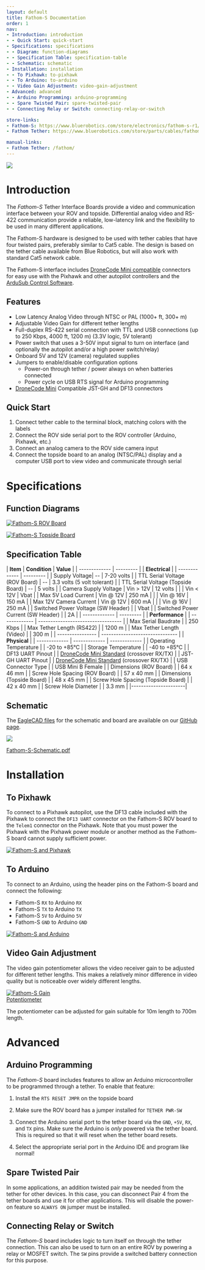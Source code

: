 ```yaml
---
layout: default
title: Fathom-S Documentation
order: 1
nav:
- Introduction: introduction
- - Quick Start: quick-start
- Specifications: specifications
- - Diagram: function-diagrams
- - Specification Table: specification-table
- - Schematic: schematic
- Installation: installation
- - To Pixhawk: to-pixhawk
- - To Arduino: to-arduino
- - Video Gain Adjustment: video-gain-adjustment
- Advanced: advanced
- - Arduino Programming: arduino-programming
- - Spare Twisted Pair: spare-twisted-pair
- - Connecting Relay or Switch: connecting-relay-or-switch

store-links:
- Fathom-S: https://www.bluerobotics.com/store/electronics/fathom-s-r1/
- Fathom Tether: https://www.bluerobotics.com/store/parts/cables/fathom-tether-nb-4p-26awg-r1/

manual-links:
- Fathom Tether: /fathom/
---
```


<img src="Fathom-S-Both.png" class="img-responsive" style="max-width:800px"  />

# Introduction

The <em>Fathom-S</em> Tether Interface Boards provide a video and communication interface between your ROV and topside. Differential analog video and RS-422 communication provide a reliable, low-latency link and the flexibility to be used in many different applications.

The Fathom-S hardware is designed to be used with tether cables that have four twisted pairs, preferably similar to Cat5 cable. The design is based on the tether cable available from Blue Robotics, but will also work with standard Cat5 network cable.

The Fathom-S interface includes [DroneCode Mini compatible](https://wiki.dronecode.org/workgroup/connectors/start) connectors for easy use with the Pixhawk and other autopilot controllers and the [ArduSub Control Software](www.ardusub.com).

## Features 

* Low Latency Analog Video through NTSC or PAL (1000+ ft, 300+ m)
* Adjustable Video Gain for different tether lengths
* Full-duplex RS-422 serial connection with TTL and USB connections (up to 250 Kbps, 4000 ft, 1200 m) (3.3V logic, 5V tolerant)
* Power switch that uses a 3-50V input signal to turn on interface (and optionally the autopilot and/or a high power switch/relay)
* Onboard 5V and 12V (camera) regulated supplies
* Jumpers to enable/disable configuration options
  * Power-on through tether / power always on when batteries connected
  * Power cycle on USB RTS signal for Arduino programming
* [DroneCode Mini](https://wiki.dronecode.org/workgroup/connectors/start) Compatible JST-GH and DF13 connectors

## Quick Start

1. Connect tether cable to the terminal block, matching colors with the labels
2. Connect the ROV side serial port to the ROV controller (Arduino, Pixhawk, etc.)
3. Connect an analog camera to the ROV side camera input
4. Connect the topside board to an analog (NTSC/PAL) display and a computer USB port to view video and communicate through serial

# Specifications

## Function Diagrams

<a href="/fathom-s/Fathom-S-ROV-Diagram.png"><img src="/fathom-s/Fathom-S-ROV-Diagram.png" class="img-responsive img-center" style="max-width:800px" alt="Fathom-S ROV Board" /></a>

<a href="/fathom-s/Fathom-S-Topside-Diagram.png"><img src="/fathom-s/Fathom-S-Topside-Diagram.png" class="img-responsive img-center" style="max-width:800px" alt="Fathom-S Topside Board" /></a>

## Specification Table

| **Item** | **Condition** | **Value** |
| ------------- | --------- |
|      **Electrical**       |
| ------------- | --------- |
| Supply Voltage| -- | 7-20 volts |
| TTL Serial Voltage (ROV Board) | -- | 3.3 volts (5 volt tolerant) |
| TTL Serial Voltage (Topside Board) | -- | 5 volts |
| Camera Supply Voltage | Vin > 12V | 12 volts |
|                       | Vin < 12V | Vbat |
| Max 5V Load Current | Vin @ 12V | 250 mA |
|                     | Vin @ 16V | 150 mA |
| Max 12V Camera Current | Vin @ 12V | 600 mA |
|                        | Vin @ 16V | 250 mA |
| Switched Power Voltage (SW Header) | | Vbat |
| Switched Power Current (SW Header) | | 2A |
| ------------- | --------- |
|                **Performance**                  		 |
| ------------- | ---------------------------------- |
| Max Serial Baudrate        |           | 250 Kbps |
| Max Tether Length (RS422)  |           | 1200 m   |
| Max Tether Length (Video)  |           | 300 m    |
| ---------------- | ------------------------------- |
|  **Physical**  |
| ------------- | ------------- | ------------- |
| Operating Temperature | | -20 to +85&deg;C |
| Storage Temperature | | -40 to +85&deg;C |
| DF13 UART Pinout | | [DroneCode Mini Standard](https://wiki.dronecode.org/workgroup/connectors/start#telemetry_port) (crossover RX/TX) |
| JST-GH UART Pinout | | [DroneCode Mini Standard](https://wiki.dronecode.org/workgroup/connectors/start#telemetry_port) (crossover RX/TX) |
| USB Connector Type | | USB Mini B Female |
| Dimensions (ROV Board) | | 64 x 46 mm |
| Screw Hole Spacing (ROV Board) | | 57 x 40 mm |
| Dimensions (Topside Board) | | 48 x 45 mm |
| Screw Hole Spacing (Topside Board) | | 42 x 40 mm |
| Screw Hole Diameter | | 3.3 mm |
|----------------------|

## Schematic

The [EagleCAD files](https://github.com/bluerobotics/fathom-s/) for the schematic and board are available on our [GitHub page](https://github.com/bluerobotics).

[<img src="/fathom-s/Fathom-S-Schematic.png" class="img-responsive" style="max-width:300px" />](https://github.com/bluerobotics/fathom-s/raw/master/Fathom-S-Schematic.pdf)

[Fathom-S-Schematic.pdf](https://github.com/bluerobotics/fathom-s/raw/master/Fathom-S-Schematic.pdf)

# Installation

## To Pixhawk

To connect to a Pixhawk autopilot, use the DF13 cable included with the Pixhawk to connect the `DF13 UART` connector on the Fathom-S ROV board to the `Telem1` connector on the Pixhawk. Note that you must power the Pixhawk with the Pixhawk power module or another method as the Fathom-S board cannot supply sufficient power.

<a href="/fathom-s/pixhawk-setup.png"><img src="/fathom-s/pixhawk-setup.png" class="img-responsive img-center" style="max-width:600px" alt="Fathom-S and Pixhawk" /></a>

## To Arduino

To connect to an Arduino, using the header pins on the Fathom-S board and connect the following:

* Fathom-S `RX` to Arduino `RX`
* Fathom-S `TX` to Arduino `TX`
* Fathom-S `5V` to Arduino `5V`
* Fathom-S `GND` to Arduino `GND`

<a href="/fathom-s/arduino-setup.png"><img src="/fathom-s/arduino-setup.png" class="img-responsive img-center" style="max-width:600px" alt="Fathom-S and Arduino" /></a>

## Video Gain Adjustment

The video gain potentiometer allows the video receiver gain to be adjusted for different tether lengths. This makes a relatively minor difference in video quality but is noticeable over widely different lengths.

<a href="/fathom-s/Fathom-S-Gain.png"><img src="/fathom-s/Fathom-S-Gain.png" class="img-responsive img-center" style="max-width:200px" alt="Fathom-S Gain Potentiometer" /></a>

The potentiometer can be adjusted for gain suitable for 10m length to 700m length.

# Advanced

## Arduino Programming

The *Fathom-S* board includes features to allow an Arduino microcontroller to be programmed through a tether. To enable that feature:

1. Install the `RTS RESET JMPR` on the topside board

2. Make sure the ROV board has a jumper installed for `TETHER PWR-SW`

3. Connect the Arduino serial port to the tether board via the `GND`, `+5V`, `RX`, and `TX` pins. Make sure the Arduino is *only* powered via the tether board. This is required so that it will reset when the tether board resets.

4. Select the appropriate serial port in the Arduino IDE and program like normal!

## Spare Twisted Pair

In some applications, an addition twisted pair may be needed from the tether for other devices. In this case, you can disconnect Pair 4 from the tether boards and use it for other applications. This will disable the power-on feature so `ALWAYS ON` jumper must be installed.

## Connecting Relay or Switch

The *Fathom-S* board includes logic to turn itself on through the tether connection. This can also be used to turn on an entire ROV by powering a relay or MOSFET switch. The `SW` pins provide a switched battery connection for this purpose.